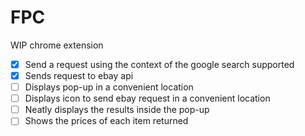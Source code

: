 # FPC
WIP chrome extension

- [x] Send a request using the context of the google search supported
- [x] Sends request to ebay api
- [ ] Displays pop-up in a convenient location
- [ ] Displays icon to send ebay request in a convenient location
- [ ] Neatly displays the results inside the pop-up
- [ ] Shows the prices of each item returned
